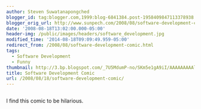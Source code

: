 ```yaml
---
author: Steven Suwatanapongched
blogger_id: tag:blogger.com,1999:blog-6841384.post-1958409847113378938
blogger_orig_url: http://www.sunpech.com/2008/08/software-development-comic.html
date: '2008-08-18T13:02:00.000-05:00'
header-img: /public/images/headers/software_development.jpg
modified_time: '2014-08-18T09:09:49.959-05:00'
redirect_from: /2008/08/software-development-comic.html
tags:
  - Software Development
  - Funny
thumbnail: http://3.bp.blogspot.com/_7U5MdumP-no/SKm5e1gA9iI/AAAAAAAAAlg/crpgqO6Ooms/s600/software_development.jpg
title: Software Development Comic
url: /2008/08/18/software-development-comic/
---
```



<a href="http://3.bp.blogspot.com/_7U5MdumP-no/SKm5e1gA9iI/AAAAAAAAAlg/crpgqO6Ooms/s600-h/software_development.jpg" alt=""><img    border="0" src="http://3.bp.blogspot.com/_7U5MdumP-no/SKm5e1gA9iI/AAAAAAAAAlg/crpgqO6Ooms/s400/software_development.jpg" alt="" id="BLOGGER_PHOTO_ID_5235919981203486242" /></a>

I find this comic to be hilarious.